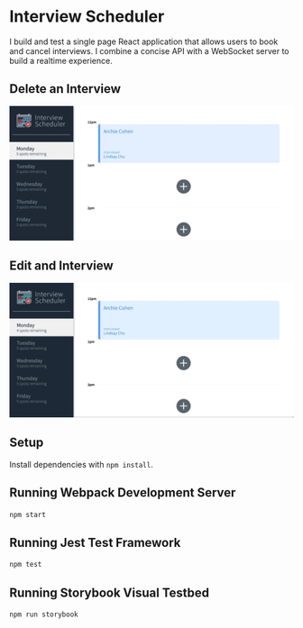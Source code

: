 # Interview Scheduler
 I build and test a single page React application that allows users to book and cancel interviews. I combine a concise API with a WebSocket server to build a realtime experience.
 ## Delete an Interview
![Alt text](public/images/delete.gif)
## Edit and Interview
![Alt text](public/images/edit.gif)
## Setup

Install dependencies with `npm install`.

## Running Webpack Development Server

```sh
npm start
```

## Running Jest Test Framework

```sh
npm test
```

## Running Storybook Visual Testbed

```sh
npm run storybook
```
